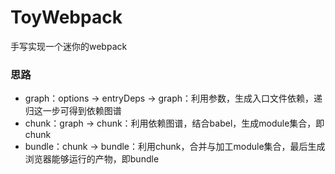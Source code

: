# ToyWebpack
手写实现一个迷你的webpack

### 思路
* graph：options -> entryDeps -> graph：利用参数，生成入口文件依赖，递归这一步可得到依赖图谱
* chunk：graph -> chunk：利用依赖图谱，结合babel，生成module集合，即chunk
* bundle：chunk -> bundle：利用chunk，合并与加工module集合，最后生成浏览器能够运行的产物，即bundle
